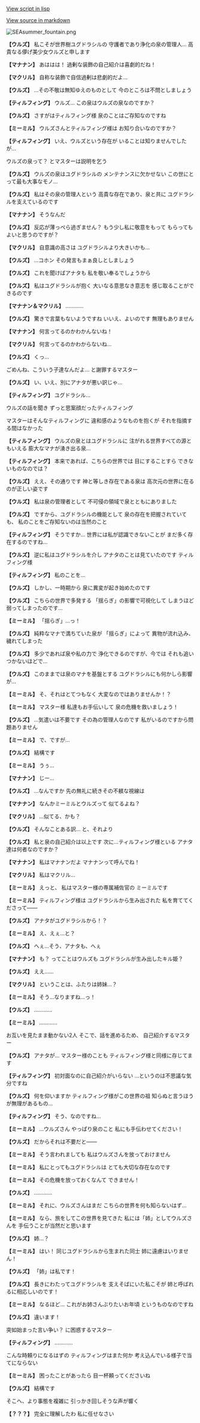 [View script in lisp](../scripts/202307020.txt)

[View source in markdown](202307020.md)

![SEAsummer_fountain.png](../images/backgrounds/SEAsummer_fountain.png)

**【ウルズ】**
私こそが世界樹ユグドラシルの
守護者であり浄化の泉の管理人…
高貴なる儚げ美少女ウルズと申します

**【マナナン】**
あははは！
過剰な装飾の自己紹介は喜劇的だね！

**【マクリル】**
自称な装飾で自信過剰は悲劇的だよ…

**【ウルズ】**
…その不敬は無知ゆえのものとして
今のところは不問としましょう

**【ティルフィング】**
ウルズ…
この泉はウルズの泉なのですか？

**【ウルズ】**
さすがはティルフィング様
泉のことはご存知なのですね

**【ミーミル】**
ウルズさんとティルフィング様は
お知り合いなのですか？

**【ティルフィング】**
いえ、ウルズという存在が
いることは知りませんでしたが…

ウルズの泉って？
とマスターは説明を乞う

**【ウルズ】**
ウルズの泉はユグドラシルの
メンテナンスに欠かせない
この世にとって最も大事なモノ…

**【ウルズ】**
私はその泉の管理人という
高貴な存在であり、泉と共に
ユグドラシルを支えているのです

**【マナナン】**
そうなんだ

**【ウルズ】**
反応が薄っぺら過ぎません？
もう少し私に敬意をもって
もらってもよいと思うのですが？

**【マクリル】**
自意識の高さは
ユグドラシルより大きいかも…

**【ウルズ】**
…コホン
その発言もまぁ良しとしましょう

**【ウルズ】**
これを聞けばアナタも
私を敬い奉るでしょうから

**【ウルズ】**
私はユグドラシルが抱く
大いなる意思なき意志を
感じ取ることができるのです

**【マナナン＆マクリル】**
…………

**【ウルズ】**
驚きで言葉もないようですね
いいえ、よいのです
無理もありません

**【マナナン】**
何言ってるのかわかんないね！

**【マクリル】**
何言ってるのかわからないね…

**【ウルズ】**
くっ…

ごめんね、こういう子達なんだよ…
と謝罪するマスター

**【ウルズ】**
い、いえ、別にアナタが悪い訳じゃ…

**【ティルフィング】**
ユグドラシル…

ウルズの話を聞き
ずっと思案顔だったティルフィング

マスターはそんなティルフィングに
違和感のようなものを抱くが
それを指摘する間はなかった

**【ティルフィング】**
ウルズの泉とはユグドラシルに
注がれる世界すべての源ともいえる
膨大なマナが湧き出る泉…

**【ティルフィング】**
本来であれば、こちらの世界では
目にすることすら
できないものなのでは？

**【ウルズ】**
ええ、その通りです
神と等しき存在である泉は
高次元の世界に在るのが正しい姿です

**【ウルズ】**
私は泉の管理者として
不可侵の領域で泉とともにありました

**【ウルズ】**
ですから、ユグドラシルの機能として
泉の存在を把握されていても、
私のことをご存知ないのは当然のこと

**【ティルフィング】**
そうですか…
世界には私が認識できないことが
まだ多く存在するのですね…

**【ウルズ】**
逆に私はユグドラシルを介し
アナタのことは見ていたのです
ティルフィング様

**【ティルフィング】**
私のことを…

**【ウルズ】**
しかし、一時期から
泉に異変が起き始めたのです

**【ウルズ】**
こちらの世界で多発する
「揺らぎ」の影響で可視化して
しまうほど弱ってしまったのです…

**【ミーミル】**
「揺らぎ」…っ！

**【ウルズ】**
純粋なマナで満ちていた泉が
「揺らぎ」によって
異物が流れ込み、穢れてしまった

**【ウルズ】**
多少であれば泉や私の力で
浄化できるのですが、今では
それも追いつかないほどで…

**【ウルズ】**
このままでは泉のマナを基盤とする
ユグドラシルにも何かしら影響が…

**【ミーミル】**
そ、それはとてつもなく
大変なのではありませんか！？

**【ミーミル】**
マスター様
私達もお手伝いして
泉の危機を救いましょう！

**【ウルズ】**
…気遣いは不要です
その為の管理人なのです
私がいるのですから問題ありません

**【ミーミル】**
で、ですが…

**【ウルズ】**
結構です

**【ミーミル】**
うぅ…

**【マナナン】**
じー…

**【ウルズ】**
…なんですか
先の無礼に続きその不躾な視線は

**【マナナン】**
なんかミーミルとウルズって
似てるよね？

**【マクリル】**
…似てる、かも？

**【ウルズ】**
そんなことある訳…
と、それより

**【ウルズ】**
私と泉の自己紹介は以上です
次に…ティルフィング様といる
アナタ達は何者なのですか？

**【マナナン】**
私はマナナンだよ
マナナンって呼んでね！

**【マクリル】**
私はマクリル…

**【ミーミル】**
えっと、
私はマスター様の専属補佐官の
ミーミルです

**【ミーミル】**
ティルフィング様は
ユグドラシルから生み出された
私を育ててくださって――

**【ウルズ】**
アナタがユグドラシルから！？

**【ミーミル】**
え、えぇ…と？

**【ウルズ】**
へぇ…そう、アナタも、へぇ

**【マナナン】**
も？
ってことはウルズも
ユグドラシルが生み出したキル姫？

**【ウルズ】**
ええ……

**【マクリル】**
ということは、ふたりは姉妹…？

**【ミーミル】**
そう…なりますね…っ！

**【ウルズ】**
…………

**【ミーミル】**
…………

お互いを見たまま動かない2人
そこで、話を進めるため、
自己紹介するマスター

**【ウルズ】**
アナタが…
マスター様のことも
ティルフィング様と同様に存じてます

**【ティルフィング】**
初対面なのに自己紹介がいらない
…というのは不思議な気分ですね

**【ウルズ】**
何を仰いますか
ティルフィング様がこの世界の祖
知らぬと言うほうが無理があるもの…

**【ティルフィング】**
そう、なのですね…

**【ミーミル】**
…ウルズさん
やっぱり泉のこと
私にも手伝わせてください！

**【ウルズ】**
だからそれは不要だと――

**【ミーミル】**
そう言われましても
私はウルズさんを放っておけません

**【ミーミル】**
私にとってもユグドラシルは
とても大切な存在なのです

**【ミーミル】**
その危機を放っておくなんて
できません！

**【ウルズ】**
…………

**【ミーミル】**
それに、ウルズさんはまだ
こちらの世界を何も知らないはず…

**【ミーミル】**
なら、旅をしてこの世界を見てきた
私には「姉」としてウルズさんを
手伝うことが当然だと思います

**【ウルズ】**
姉…？

**【ミーミル】**
はい！
同じユグドラシルから生まれた同士
姉に遠慮はいりません！

**【ウルズ】**
「姉」は私です！

**【ウルズ】**
長きにわたってユグドラシルを
支えそばにいた私こそが
姉と呼ばれるに相応しいのです！

**【ミーミル】**
なるほど…
これがお姉さんぶりたいお年頃
というものなのですね

**【ウルズ】**
違います！

突如始まった言い争い？
に困惑するマスター

**【ティルフィング】**
…………

こんな時頼りになるはずの
ティルフィングはまた何か
考え込んでいる様子で当てにならない

**【ミーミル】**
困ったことがあったら
目一杯頼ってくださいね

**【ウルズ】**
結構です

そこへ、より事態を複雑に
引っかき回しそうな声が響く

**【？？？】**
完全に理解したわ
私に任せなさい
